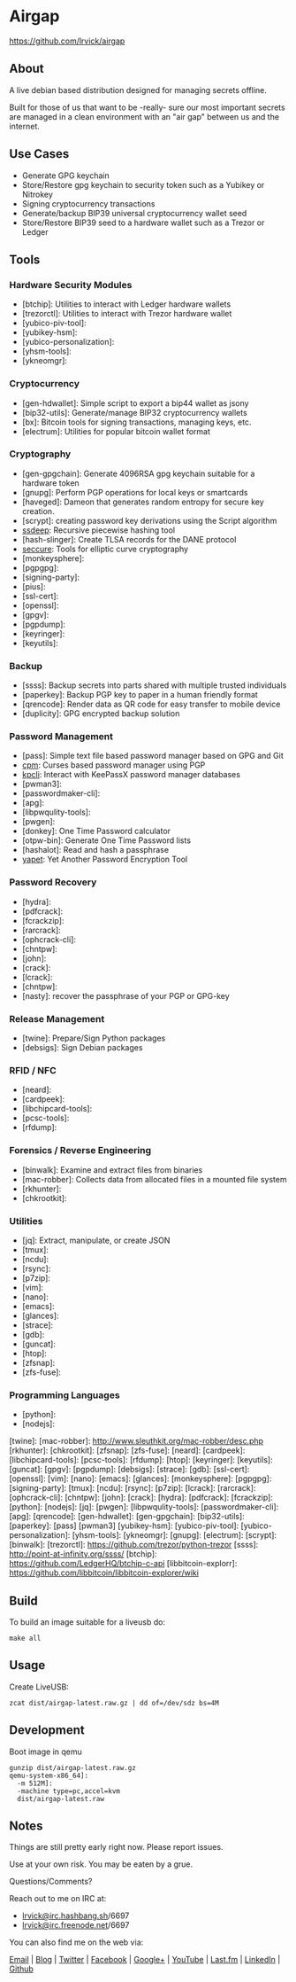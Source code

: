 # Airgap #

<https://github.com/lrvick/airgap>

## About ##

A live debian based distribution designed for managing secrets offline.

Built for those of us that want to be -really- sure our most important secrets
are managed in a clean environment with an "air gap" between us and the
internet.

## Use Cases ##
- Generate GPG keychain
- Store/Restore gpg keychain to security token such as a Yubikey or Nitrokey
- Signing cryptocurrency transactions
- Generate/backup BIP39 universal cryptocurrency wallet seed
- Store/Restore BIP39 seed to a hardware wallet such as a Trezor or Ledger

## Tools ##

### Hardware Security Modules
- [btchip]: Utilities to interact with Ledger hardware wallets
- [trezorctl]: Utilities to interact with Trezor hardware wallet
- [yubico-piv-tool]:
- [yubikey-hsm]:
- [yubico-personalization]:
- [yhsm-tools]:
- [ykneomgr]:

### Cryptocurrency
- [gen-hdwallet]: Simple script to export a bip44 wallet as jsony
- [bip32-utils]: Generate/manage BIP32 cryptocurrency wallets
- [bx]: Bitcoin tools for signing transactions, managing keys, etc.
- [electrum]: Utilities for popular bitcoin wallet format

### Cryptography
- [gen-gpgchain]: Generate 4096RSA gpg keychain suitable for a hardware token
- [gnupg]: Perform PGP operations for local keys or smartcards
- [haveged]: Dameon that generates random entropy for secure key creation.
- [scrypt]: creating password key derivations using the Script algorithm
- [ssdeep]: Recursive piecewise hashing tool
- [hash-slinger]: Create TLSA records for the DANE protocol
- [seccure]: Tools for elliptic curve cryptography
- [monkeysphere]:
- [pgpgpg]:
- [signing-party]:
- [pius]:
- [ssl-cert]:
- [openssl]:
- [gpgv]:
- [pgpdump]:
- [keyringer]:
- [keyutils]:

### Backup
- [ssss]: Backup secrets into parts shared with multiple trusted individuals
- [paperkey]: Backup PGP key to paper in a human friendly format
- [qrencode]: Render data as QR code for easy transfer to mobile device
- [duplicity]: GPG encrypted backup solution

### Password Management
- [pass]: Simple text file based password manager based on GPG and Git
- [cpm]: Curses based password manager using PGP
- [kpcli]: Interact with KeePassX password manager databases
- [pwman3]:
- [passwordmaker-cli]:
- [apg]:
- [libpwqulity-tools]:
- [pwgen]:
- [donkey]: One Time Password calculator
- [otpw-bin]: Generate One Time Password lists
- [hashalot]: Read and hash a passphrase
- [yapet]: Yet Another Password Encryption Tool

### Password Recovery
- [hydra]:
- [pdfcrack]:
- [fcrackzip]:
- [rarcrack]:
- [ophcrack-cli]:
- [chntpw]:
- [john]:
- [crack]:
- [lcrack]:
- [chntpw]:
- [nasty]: recover the passphrase of your PGP or GPG-key

### Release Management
- [twine]: Prepare/Sign Python packages
- [debsigs]: Sign Debian packages

### RFID / NFC
- [neard]:
- [cardpeek]:
- [libchipcard-tools]:
- [pcsc-tools]:
- [rfdump]:

### Forensics / Reverse Engineering
- [binwalk]: Examine and extract files from binaries
- [mac-robber]: Collects data from allocated files in a mounted file system
- [rkhunter]:
- [chkrootkit]:

### Utilities
- [jq]: Extract, manipulate, or create JSON
- [tmux]:
- [ncdu]:
- [rsync]:
- [p7zip]:
- [vim]:
- [nano]:
- [emacs]:
- [glances]:
- [strace]:
- [gdb]:
- [guncat]:
- [htop]:
- [zfsnap]:
- [zfs-fuse]:

### Programming Languages
- [python]:
- [nodejs]:

[yapet]:
[otpw-bin]:
[ssdeep]:
[hashalot]:
[kpcli]:
[donkey]:
[seccure]:
[pius]:
[cpm]:
[nasty]:
[twine]:
[mac-robber]: http://www.sleuthkit.org/mac-robber/desc.php
[rkhunter]:
[chkrootkit]:
[zfsnap]:
[zfs-fuse]:
[neard]:
[cardpeek]:
[libchipcard-tools]:
[pcsc-tools]:
[rfdump]:
[htop]:
[keyringer]:
[keyutils]:
[guncat]:
[gpgv]:
[pgpdump]:
[debsigs]:
[strace]:
[gdb]:
[ssl-cert]:
[openssl]:
[vim]:
[nano]:
[emacs]:
[glances]:
[monkeysphere]:
[pgpgpg]:
[signing-party]:
[tmux]:
[ncdu]:
[rsync]:
[p7zip]:
[lcrack]:
[rarcrack]:
[ophcrack-cli]:
[chntpw]:
[john]:
[crack]:
[hydra]:
[pdfcrack]:
[fcrackzip]:
[python]:
[nodejs]:
[jq]:
[pwgen]:
[libpwqulity-tools]:
[passwordmaker-cli]:
[apg]:
[qrencode]:
[gen-hdwallet]:
[gen-gpgchain]:
[bip32-utils]:
[paperkey]:
[pass]
[pwman3]
[yubikey-hsm]:
[yubico-piv-tool]:
[yubico-personalization]:
[yhsm-tools]:
[ykneomgr]:
[gnupg]:
[electrum]:
[scrypt]:
[binwalk]:
[trezorctl]: https://github.com/trezor/python-trezor
[ssss]: http://point-at-infinity.org/ssss/
[btchip]: https://github.com/LedgerHQ/btchip-c-api
[libbitcoin-explorr]: https://github.com/libbitcoin/libbitcoin-explorer/wiki

## Build ##

To build an image suitable for a liveusb do:

```
make all
```
## Usage ##

Create LiveUSB:
```
zcat dist/airgap-latest.raw.gz | dd of=/dev/sdz bs=4M
```

## Development ##

Boot image in qemu
```
gunzip dist/airgap-latest.raw.gz
qemu-system-x86_64]:
  -m 512M]:
  -machine type=pc,accel=kvm
  dist/airgap-latest.raw
```

## Notes ##

  Things are still pretty early right now. Please report issues.

  Use at your own risk. You may be eaten by a grue.

  Questions/Comments?

  Reach out to me on IRC at:
  - lrvick@irc.hashbang.sh/6697
  - lrvick@irc.freenode.net/6697

  You can also find me on the web via:

  [Email](mailto://lance@lrvick.net) |
  [Blog](http://lrvick.net) |
  [Twitter](http://twitter.com/lrvick) |
  [Facebook](http://facebook.com/lrvick) |
  [Google+](http://plus.google.com/109278148620470841006) |
  [YouTube](http://youtube.com/lrvick) |
  [Last.fm](http://last.fm/user/lrvick) |
  [LinkedIn](http://linkedin.com/in/lrvick) |
  [Github](http://github.com/lrvick/)
